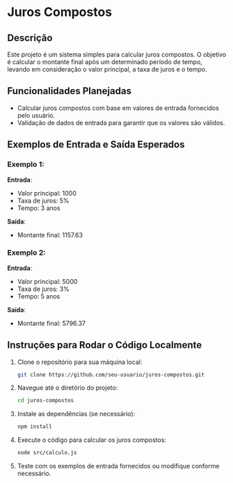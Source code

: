 # Juros Compostos

## Descrição
Este projeto é um sistema simples para calcular juros compostos. O objetivo é calcular o montante final após um determinado período de tempo, levando em consideração o valor principal, a taxa de juros e o tempo.

## Funcionalidades Planejadas
- Calcular juros compostos com base em valores de entrada fornecidos pelo usuário.
- Validação de dados de entrada para garantir que os valores são válidos.

## Exemplos de Entrada e Saída Esperados

### Exemplo 1:
**Entrada**:
- Valor principal: 1000
- Taxa de juros: 5%
- Tempo: 3 anos

**Saída**:
- Montante final: 1157.63

### Exemplo 2:
**Entrada**:
- Valor principal: 5000
- Taxa de juros: 3%
- Tempo: 5 anos

**Saída**:
- Montante final: 5796.37

## Instruções para Rodar o Código Localmente

1. Clone o repositório para sua máquina local:
    ```bash
    git clone https://github.com/seu-usuario/juros-compostos.git
    ```

2. Navegue até o diretório do projeto:
    ```bash
    cd juros-compostos
    ```

3. Instale as dependências (se necessário):
    ```bash
    npm install
    ```

4. Execute o código para calcular os juros compostos:
    ```bash
    node src/calculo.js
    ```

5. Teste com os exemplos de entrada fornecidos ou modifique conforme necessário.
